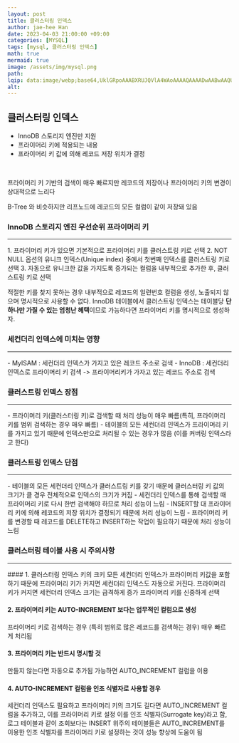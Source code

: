 ```yaml
---
layout: post  
title: 클러스터링 인덱스  
author: jae-hee Han  
date: 2023-04-03 21:00:00 +09:00  
categories: [MYSQL]  
tags: [mysql, 클러스터링 인덱스]  
math: true  
mermaid: true  
image: /assets/img/mysql.png  
path:   
lqip: data:image/webp;base64,UklGRpoAAABXRUJQVlA4WAoAAAAQAAAADwAABwAAQUxQSDIAAAARL0AmbZurmr57yyIiqE8oiG0bejIYEQTgqiDA9vqnsUSI6H+oAERp2HZ65qP/VIAWAFZQOCBCAAAA8AEAnQEqEAAIAAVAfCWkAALp8sF8rgRgAP7o9FDvMCkMde9PK7euH5M1m6VWoDXf2FkP3BqV0ZYbO6NA/VFIAAAA  
alt:
---
```


## 클러스터링 인덱스 
- InnoDB 스토리지 엔진만 지원
- 프라이머리 키에 적용되는 내용
- 프라이머리 키 값에 의해 레코드 저장 위치가 결정 
<br/>

프라이머리 키 기반의 검색이 매우 빠르지만 레코드의 저장이나 프라이머리 키의 변경이 상대적으로 느리다
  
B-Tree 와 비슷하지만 리프노드에 레코드의 모든 컬럼이 같이 저장돼 있음
<br/>

### InnoDB 스토리지 엔진 우선순위 프라이머리 키
<hr/>
1. 프라이머리 키가 있으면 기본적으로 프라이머리 키를 클러스트링 키로 선택
2. NOT NULL 옵션의 유니크 인덱스(Unique index) 중에서 첫번째 인덱스를 클러스트링 키로 선택
3. 자동으로 유니크한 값을 가지도록 증가되는 컬럼을 내부적으로 추가한 후, 클러스트링 키로 선택

적절한 키를 찾지 못하는 경우 내부적으로 레코드의 일련번호 컬럼을 생성, 노출되지 않으며 명시적으로 사용할 수 없다. 
InnoDB 테이블에서 클러스트링 인덱스는 테이블당 **단 하나만 가질 수 있는 엄청난 혜택**이므로 가능하다면 프라이머리 키를 명시적으로 생성하자.
<br/>

### 세컨더리 인덱스에 미치는 영향
<hr/>
- MyISAM : 세컨더리 인덱스가 가지고 있은 레코드 주소로 검색 
- InnoDB : 세컨더리 인덱스로 프라이머리 키 검색 -> 프라이머리키가 가자고 있는 레코드 주소로 검색
<br/>

### 클러스트링 인덱스 장점
<hr/>
- 프라이머리 키(클러스터링 키)로 검색할 때 처리 성능이 매우 빠름(특히, 프라이머리 키를 범위 검색하는 경우 매우 빠름)
- 테이블의 모든 세컨더리 인덱스가 프라이머리 키를 가지고 있기 때문에 인덱스만으로 처리될 수 있는 경우가 많음 (이를 커버링 인덱스라고 한다)
<br/>

### 클러스트링 인덱스 단점
<hr/>
- 테이블의 모든 세컨더리 인덱스가 클러스트링 키를 갖기 때문에 클러스터링 키 값의 크기가 클 경우 전체적으로 인덱스의 크기가 커짐
- 세컨더리 인덱스를 통해 검색할 때 프라이머리 키로 다시 한번 검색해야 하므로 처리 성능이 느림
- INSERT할 대 프라이머리 키에 의해 레코드의 저장 위치가 결정되기 때문에 처리 성능이 느림 
- 프라이머리 키를 변경할 때 레코드를 DELETE하고 INSERT하는 작업이 필요하기 때문에 처리 성능이 느림
<br/>

### 클러스터링 테이블 사용 시 주의사항 
<hr/>
#### 1. 클러스터링 인덱스 키의 크키 
모든 세컨더리 인덱스가 프라이머리 키값을 포함하기 때문에 프라이머리 키가 커지면 세컨더리 인덱스도 자동으로 커진다. 
프라이머리 키가 커지면 세컨더리 인덱스 크기는 급격하게 증가 프라이머리 키를 신중하게 선택

#### 2. 프라이머리 키는 AUTO-INCREMENT 보다는 업무적인 컬럼으로 생성
프라이머리 키로 검색하는 경우 (특히 범위로 많은 레코드를 검색하는 경우) 매우 빠르게 처리됨 

#### 3. 프라이머리 키는 반드시 명시할 것
만들지 않는다면 자동으로 추가됨 가능하면 AUTO_INCREMENT 컬럼을 이용 

#### 4. AUTO-INCREMENT 컬럼을 인조 식별자로 사용할 경우 
세컨더리 인덱스도 필요하고 프라이머리 키의 크기도 길다면 AUTO_INCREMENT 컬럼을 추가하고, 이를 프라이머리 키로 설정
이를 인조 식별자(Surrogate key)라고 함, 로그 테이블과 같이 조회보다는 INSERT 위주의 테이블들은 AUTO_INCREMENT를 
이용한 인조 식별자를 프라이머리 키로 설정하는 것이 성능 향상에 도움이 됨







